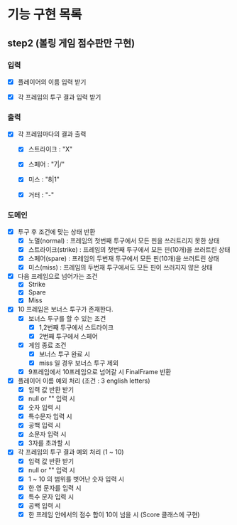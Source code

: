 # 기능 구현 목록

## step2 (볼링 게임 점수판만 구현)
### 입력
- [x] 플레이어의 이름 입력 받기
- [x] 각 프레임의 투구 결과 입력 받기


### 출력
- [x] 각 프레임마다의 결과 출력
  - [x] 스트라이크 : "X"
  - [x] 스페어 : "7|/"
  - [x] 미스 : "8|1"
  - [x] 거터 : "-"


### 도메인
- [x] 투구 후 조건에 맞는 상태 반환
  - [x] 노멀(normal) : 프레임의 첫번째 투구에서 모든 핀을 쓰러트리지 못한 상태
  - [x] 스트라이크(strike) : 프레임의 첫번째 투구에서 모든 핀(10개)을 쓰러트린 상태
  - [x] 스페어(spare) : 프레임의 두번재 투구에서 모든 핀(10개)을 쓰러트린 상태
  - [x] 미스(miss) : 프레임의 두번재 투구에서도 모든 핀이 쓰러지지 않은 상태
- [x] 다음 프레임으로 넘어가는 조건
  - [x] Strike
  - [x] Spare
  - [x] Miss
- [x] 10 프레임은 보너스 투구가 존재한다.
  - [x] 보너스 투구를 할 수 있는 조건
    - [x] 1,2번째 투구에서 스트라이크
    - [x] 2번째 투구에서 스페어
  - [x] 게임 종료 조건
    - [x] 보너스 투구 완료 시
    - [x] miss 일 경우 보너스 투구 제외
  - [x] 9프레임에서 10프레임으로 넘어갈 시 FinalFrame 반환
- [x] 플레이어 이름 예외 처리 (조건 : 3 english letters)
  - [x] 입력 값 반환 받기
  - [x] null or "" 입력 시
  - [x] 숫자 입력 시
  - [x] 특수문자 입력 시
  - [x] 공백 입력 시
  - [x] 소문자 입력 시
  - [x] 3자를 초과할 시
- [x] 각 프레임의 투구 결과 예외 처리 (1 ~ 10)
  - [x] 입력 값 반환 받기
  - [x] null or "" 입력 시
  - [x] 1 ~ 10 의 범위를 벗어난 숫자 입력 시
  - [x] 한.영 문자를 입력 시
  - [x] 특수 문자 입력 시
  - [x] 공백 입력 시
  - [x] 한 프레임 안에서의 점수 합이 10이 넘을 시 (Score 클래스에 구현)
